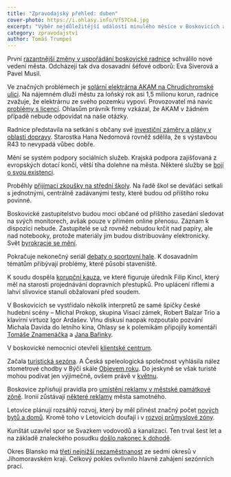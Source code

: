 ```yaml
---
title: "Zpravodajský přehled: duben"
cover-photo: https://i.ohlasy.info/VfS7Cn4.jpg
excerpt: "Výběr nejdůležitější událostí minulého měsíce v Boskovicích a okolí podle redakce Ohlasů. Přečtěte si stručný zpravodajský přehled toho nejpodstatnějšího, co se v dubnu na Boskovicku událo."
category: zpravodajství
author: Tomáš Trumpeš
---
```


První [razantnější změny v uspořádání boskovické radnice](/clanky/2015/04/personalni-zmeny-radnice.html) schválilo nové vedení města. Odcházejí tak dva dosavadní šéfové odborů: Eva Siverová a Pavel Musil.

Ve značných problémech je [solární elektrárna AKAM na Chrudichromské ulici](/clanky/2015/04/solarni-elektrarna.html). Na nájemném dluží městu za loňský rok asi 1,5 milionu korun, radnice zvažuje, že elektrárnu ze svého pozemku vypoví. Provozovatel má navíc [problémy s licencí](/clanky/2015/04/solarni-licence.html). Ohlasům právník firmy vzkázal, že AKAM v žádném případě nebude odpovídat na naše otázky.

Radnice představila na setkání s občany své [investiční záměry a plány v oblasti dopravy](/clanky/2015/04/investice-a-doprava.html). Starostka Hana Nedomová rovněž sdělila, že s výstavbou R43 to nevypadá vůbec dobře.

Mění se systém podpory sociálních služeb. Krajská podpora zajišťovaná z evropských dotací  končí, větší tíha dolehne na města. Některé služby se [bojí o svou existenci](http://blanensky.denik.cz/zpravy_region/nektere-socialni-sluzby-nedostanou-od-mest-a-obci-penize-20150420.html).

Proběhly [přijímací zkoušky na střední školy](/clanky/2015/03/prihlasky-na-stredni.html). Na řadě škol se deváťáci setkali s jednotnými, centrálně zadávanými testy, které budou od příštího roku povinné.

Boskovické zastupitelstvo budou moci občané od příštího zasedání sledovat na svých monitorech, avšak pouze v přímém online přenosu. Záznam k dispozici nebude. Zastupitelé se už rovněž nebudou krčit nad papíry, ale nad notebooky, protože materiály jim budou distribuovány elektronicky. Svět [byrokracie se mění](/clanky/2015/04/komunikace-byrokracie.html).

Pokračuje nekonečný seriál [debaty o sportovní hale](/clanky/2015/04/staveniste-haly.html). K dosavadním tématům přibývají problémy, které působí staveniště.

K soudu dospěla [korupční kauza](http://www.zrcadlo.net/clanky/Boskovicky-urednik-Kincl-mel-jako-uplatek-dostat-rifle-a-slivovici-1625/), ve které figuruje úředník Filip Kincl, který měl na starosti projednávání dopravních přestupků. Pro uplácení riflemi a lahví slivovice stanuli obžalovaní před soudem.

V Boskovicích se vystřídalo několik interpretů ze samé špičky české hudební scény – Michal Prokop, skupina Visací zámek, Robert Balzar Trio a klavírní virtuoz Igor Ardašev. Vlnu diskusí naopak rozpoutalo pozvání Michala Davida do letního kina, Ohlasy se k polemikám připojily komentáři [Tomáše Znamenáčka](/clanky/2015/04/podpora-kultury.html) a [Jana Bařinky](/clanky/2015/04/michal-david-za-hranici.html).

V boskovické nemocnici otevřeli [klientské centrum](http://boskovice.cz/nemocnice-otevrela-nove-klientske-centrum/d-25706/p1=1019).

Začala [turistická sezóna](http://boskovice.cz/boskovice-zahajily-turistickou-sezonu/d-25402/p1=1019). A Česká speleologická společnost vyhlásila nález stometrové chodby v Býčí skále [Objevem roku](http://www.zrcadlo.net/clanky/Nalez-stometrove-chodby-v-Byci-skale-je-objevem-roku-2014-1660/). Do jeskyně se však turisté mohou podívat jen výjimečně, ovšem právě v [květnu](http://www.byciskala.cz/MaRS/index.php?show=clanek&id=555).

Boskovice zpřísňují pravidla pro [umístění reklamy v městské památkové zóně](http://blanensky.denik.cz/zpravy_region/boskovicka-radnice-zprisnila-pravidla-reklamy-20150407.html). Ironií zůstávají [některé reklamy](https://www.facebook.com/tomas.trumpes/posts/10204547119697846) města samotného.

Letovice plánují rozsáhlý rozvoj, který by měl přinést značný počet [nových bytů a domů](http://blanensky.denik.cz/zpravy_region/rozvoj-letovic-studie-pocita-s-desitkami-novych-domu-a-bytu-20150427.html). Kromě toho v Letovicích doufají i v [rozvoj průmyslové zóny](http://blanensky.denik.cz/zpravy_region/prumyslova-zona-v-letovicich-se-rozroste-20150424.html).

Kunštát uzavřel spor se Svazkem vodovodů a kanalizací. Ten trval šest let a na základě znaleckého posudku [došlo nakonec k dohodě](http://blanensky.denik.cz/zpravy_region/milionove-spory-mezi-kunstatem-a-svazkem-jsou-u-konce-20150422.html). 

Okres Blansko má [třetí nejnižší nezaměstnanost](http://www.zrcadlo.net/clanky/Okres-Blansko-ma-treti-nejnizsi-nezamestnanost-na-jizni-Morave-1604/) ze sedmi okresů v Jihomoravském kraji. Celkový pokles ovlivnilo hlavně zahájení sezónních prací.
